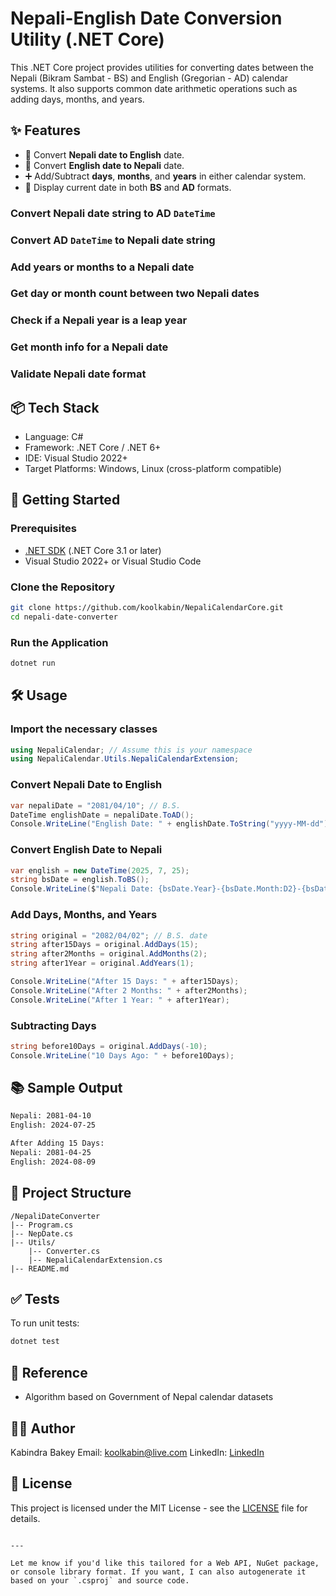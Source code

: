 ﻿# Nepali-English Date Conversion Utility (.NET Core)

This .NET Core project provides utilities for converting dates between the Nepali (Bikram Sambat - BS) and English (Gregorian - AD) calendar systems. It also supports common date arithmetic operations such as adding days, months, and years.

## ✨ Features

- 🔄 Convert **Nepali date to English** date.
- 🔄 Convert **English date to Nepali** date.
- ➕ Add/Subtract **days**, **months**, and **years** in either calendar system.
- 📅 Display current date in both **BS** and **AD** formats.

### Convert Nepali date string to AD `DateTime`
### Convert AD `DateTime` to Nepali date string
### Add years or months to a Nepali date
### Get day or month count between two Nepali dates
### Check if a Nepali year is a leap year
### Get month info for a Nepali date
### Validate Nepali date format


## 📦 Tech Stack

- Language: C#
- Framework: .NET Core / .NET 6+
- IDE: Visual Studio 2022+
- Target Platforms: Windows, Linux (cross-platform compatible)

## 🚀 Getting Started

### Prerequisites

- [.NET SDK](https://dotnet.microsoft.com/en-us/download) (.NET Core 3.1 or later)
- Visual Studio 2022+ or Visual Studio Code

### Clone the Repository

```bash
git clone https://github.com/koolkabin/NepaliCalendarCore.git
cd nepali-date-converter
````

### Run the Application

```bash
dotnet run
```

## 🛠️ Usage

### Import the necessary classes

```csharp
using NepaliCalendar; // Assume this is your namespace
using NepaliCalendar.Utils.NepaliCalendarExtension;
```

### Convert Nepali Date to English

```csharp
var nepaliDate = "2081/04/10"; // B.S.
DateTime englishDate = nepaliDate.ToAD();
Console.WriteLine("English Date: " + englishDate.ToString("yyyy-MM-dd"));
```

### Convert English Date to Nepali

```csharp
var english = new DateTime(2025, 7, 25);
string bsDate = english.ToBS();
Console.WriteLine($"Nepali Date: {bsDate.Year}-{bsDate.Month:D2}-{bsDate.Day:D2}");
```

### Add Days, Months, and Years

```csharp
string original = "2082/04/02"; // B.S. date
string after15Days = original.AddDays(15);
string after2Months = original.AddMonths(2);
string after1Year = original.AddYears(1);

Console.WriteLine("After 15 Days: " + after15Days);
Console.WriteLine("After 2 Months: " + after2Months);
Console.WriteLine("After 1 Year: " + after1Year);
```

### Subtracting Days

```csharp
string before10Days = original.AddDays(-10);
Console.WriteLine("10 Days Ago: " + before10Days);
```

## 📚 Sample Output

```bash
Nepali: 2081-04-10
English: 2024-07-25

After Adding 15 Days:
Nepali: 2081-04-25
English: 2024-08-09
```

## 📁 Project Structure

```
/NepaliDateConverter
|-- Program.cs
|-- NepDate.cs
|-- Utils/
    |-- Converter.cs
    |-- NepaliCalendarExtension.cs
|-- README.md
```

## ✅ Tests

To run unit tests:

```bash
dotnet test
```

## 📅 Reference

* Algorithm based on Government of Nepal calendar datasets

## 👨‍💻 Author

Kabindra Bakey
Email: [koolkabin@live.com](mailto:koolkabin@live.com)
LinkedIn: [LinkedIn](https://www.linkedin.com/in/koolkabin)

## 📄 License

This project is licensed under the MIT License - see the [LICENSE](LICENSE) file for details.

```

---

Let me know if you'd like this tailored for a Web API, NuGet package, or console library format. If you want, I can also autogenerate it based on your `.csproj` and source code.
```
